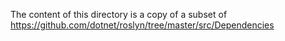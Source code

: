 The content of this directory is a copy of a subset of https://github.com/dotnet/roslyn/tree/master/src/Dependencies
